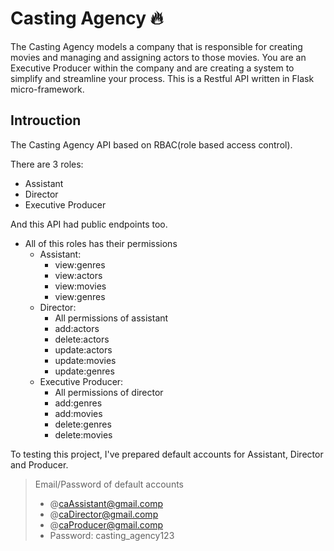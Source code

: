 # Casting Agency 🔥
The Casting Agency models a company that is responsible for creating movies and managing and assigning actors to those movies. You are an Executive Producer within the company and are creating a system to simplify and streamline your process.
This is a Restful API written in Flask micro-framework.



## Introuction

The Casting Agency API based on RBAC(role based access control).

There are 3 roles:
  - Assistant
  - Director
  - Executive Producer

And this API had public endpoints too.

* All of this roles has their permissions
    * Assistant:
        - view:genres
        - view:actors
        - view:movies
        - view:genres
    * Director:
        - All permissions of assistant
        - add:actors
        - delete:actors
        - update:actors
        - update:movies
        - update:genres
    * Executive Producer:
        - All permissions of director
        - add:genres
        - add:movies
        - delete:genres
        - delete:movies

To testing this project, I've prepared default accounts for Assistant, Director and Producer.
> Email/Password of default accounts
>* @caAssistant@gmail.comp
>* @caDirector@gmail.comp
>* @caProducer@gmail.comp
>* Password: casting_agency123



